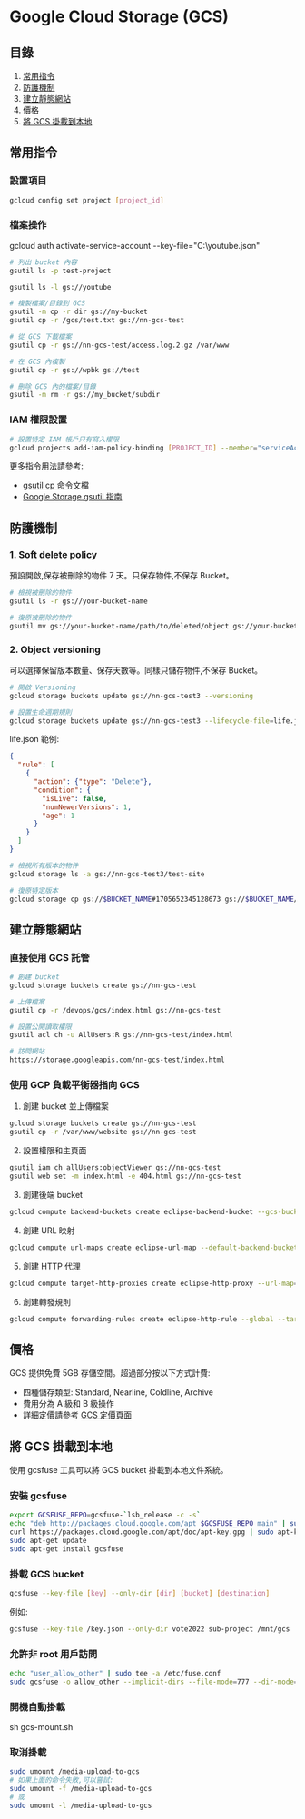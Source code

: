 # Google Cloud Storage (GCS)

## 目錄
1. [常用指令](#常用指令)
2. [防護機制](#防護機制)
3. [建立靜態網站](#建立靜態網站)
4. [價格](#價格)
5. [將 GCS 掛載到本地](#將-gcs-掛載到本地)

## 常用指令

### 設置項目
```bash
gcloud config set project [project_id]
```

### 檔案操作
gcloud auth activate-service-account --key-file="C:\youtube.json"
```bash
# 列出 bucket 內容
gsutil ls -p test-project 

gsutil ls -l gs://youtube

# 複製檔案/目錄到 GCS
gsutil -m cp -r dir gs://my-bucket
gsutil cp -r /gcs/test.txt gs://nn-gcs-test

# 從 GCS 下載檔案
gsutil cp -r gs://nn-gcs-test/access.log.2.gz /var/www

# 在 GCS 內複製
gsutil cp -r gs://wpbk gs://test

# 刪除 GCS 內的檔案/目錄
gsutil -m rm -r gs://my_bucket/subdir
```

### IAM 權限設置
```bash
# 設置特定 IAM 帳戶只有寫入權限
gcloud projects add-iam-policy-binding [PROJECT_ID] --member="serviceAccount:[SERVICE_ACCOUNT_EMAIL]" --role="roles/storage.objectCreator"
```

更多指令用法請參考:
- [gsutil cp 命令文檔](https://cloud.google.com/storage/docs/gsutil/commands/cp)
- [Google Storage gsutil 指南](https://alexisperrier.com/gcp/2018/01/01/google-storage-gsutil.html)

## 防護機制

### 1. Soft delete policy
預設開啟,保存被刪除的物件 7 天。只保存物件,不保存 Bucket。

```bash
# 檢視被刪除的物件
gsutil ls -r gs://your-bucket-name

# 復原被刪除的物件
gsutil mv gs://your-bucket-name/path/to/deleted/object gs://your-bucket-name/path/to/restored/object
```

### 2. Object versioning
可以選擇保留版本數量、保存天數等。同樣只儲存物件,不保存 Bucket。

```bash
# 開啟 Versioning
gcloud storage buckets update gs://nn-gcs-test3 --versioning

# 設置生命週期規則
gcloud storage buckets update gs://nn-gcs-test3 --lifecycle-file=life.json
```

life.json 範例:
```json
{
  "rule": [
    {
      "action": {"type": "Delete"},
      "condition": {
        "isLive": false,
        "numNewerVersions": 1,
        "age": 1
      }
    }
  ]
}
```

```bash
# 檢視所有版本的物件
gcloud storage ls -a gs://nn-gcs-test3/test-site

# 復原特定版本
gcloud storage cp gs://$BUCKET_NAME#1705652345128673 gs://$BUCKET_NAME/
```

## 建立靜態網站

### 直接使用 GCS 託管
```bash
# 創建 bucket
gcloud storage buckets create gs://nn-gcs-test

# 上傳檔案
gsutil cp -r /devops/gcs/index.html gs://nn-gcs-test

# 設置公開讀取權限
gsutil acl ch -u AllUsers:R gs://nn-gcs-test/index.html

# 訪問網站
https://storage.googleapis.com/nn-gcs-test/index.html
```

### 使用 GCP 負載平衡器指向 GCS

1. 創建 bucket 並上傳檔案
```bash
gcloud storage buckets create gs://nn-gcs-test
gsutil cp -r /var/www/website gs://nn-gcs-test
```

2. 設置權限和主頁面
```bash
gsutil iam ch allUsers:objectViewer gs://nn-gcs-test
gsutil web set -m index.html -e 404.html gs://nn-gcs-test
```

3. 創建後端 bucket
```bash
gcloud compute backend-buckets create eclipse-backend-bucket --gcs-bucket-name nn-gcs-test
```

4. 創建 URL 映射
```bash
gcloud compute url-maps create eclipse-url-map --default-backend-bucket eclipse-backend-bucket
```

5. 創建 HTTP 代理
```bash
gcloud compute target-http-proxies create eclipse-http-proxy --url-map=eclipse-url-map
```

6. 創建轉發規則
```bash
gcloud compute forwarding-rules create eclipse-http-rule --global --target-http-proxy=eclipse-http-proxy --ports=80
```

## 價格

GCS 提供免費 5GB 存儲空間。超過部分按以下方式計費:

- 四種儲存類型: Standard, Nearline, Coldline, Archive
- 費用分為 A 級和 B 級操作
- 詳細定價請參考 [GCS 定價頁面](https://cloud.google.com/storage/pricing/?hl=zh-TW)

## 將 GCS 掛載到本地

使用 gcsfuse 工具可以將 GCS bucket 掛載到本地文件系統。

### 安裝 gcsfuse
```bash
export GCSFUSE_REPO=gcsfuse-`lsb_release -c -s`
echo "deb http://packages.cloud.google.com/apt $GCSFUSE_REPO main" | sudo tee /etc/apt/sources.list.d/gcsfuse.list
curl https://packages.cloud.google.com/apt/doc/apt-key.gpg | sudo apt-key add -
sudo apt-get update
sudo apt-get install gcsfuse
```

### 掛載 GCS bucket
```bash
gcsfuse --key-file [key] --only-dir [dir] [bucket] [destination]
```

例如:
```bash
gcsfuse --key-file /key.json --only-dir vote2022 sub-project /mnt/gcs
```

### 允許非 root 用戶訪問
```bash
echo "user_allow_other" | sudo tee -a /etc/fuse.conf
sudo gcsfuse -o allow_other --implicit-dirs --file-mode=777 --dir-mode=777 media-tools-gcs /gcs
```

### 開機自動掛載

sh gcs-mount.sh

### 取消掛載
```bash
sudo umount /media-upload-to-gcs
# 如果上面的命令失敗,可以嘗試:
sudo umount -f /media-upload-to-gcs
# 或
sudo umount -l /media-upload-to-gcs
```
